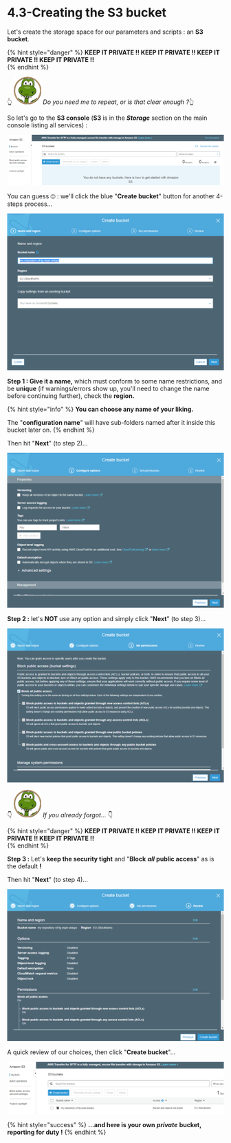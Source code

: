 # 4.3-Creating the S3 bucket

Let's create the storage space for our parameters and scripts : an **S3 bucket**.

{% hint style="danger" %}
**KEEP IT PRIVATE !!   KEEP IT PRIVATE !!   KEEP IT PRIVATE !!   KEEP IT PRIVATE !!**   
{% endhint %}

👆 ![](../.gitbook/assets/zeferby_dino_64%20%281%29.png) _Do you need me to repeat, or is that clear enough ?_👆 

So let's go to the **S3 console** \(**S3** is in the _**Storage**_ section on the main console listing all services\) :

![](../.gitbook/assets/image%20%2869%29.png)

You can guess 🙄 : we'll click the blue "**Create bucket**" button for another 4-steps process...

![](../.gitbook/assets/image%20%2894%29.png)

**Step 1 : Give it a name,** which must conform to some name restrictions, and be **unique** \(if warnings/errors show up, you'll need to change the name before continuing further\), check the **region.**

{% hint style="info" %}
**You can choose any name of your liking.**

The "**configuration name**" will have sub-folders named after it inside this bucket later on.
{% endhint %}

Then hit "**Next**" \(to step 2\)...

![](../.gitbook/assets/image%20%2848%29.png)

**Step 2 :** let's **NOT** use any option and simply click "**Next**" \(to step 3\)...

![](../.gitbook/assets/image%20%2853%29.png)

👇 ![](../.gitbook/assets/zeferby_dino_64%20%281%29.png) _If you already forgot..._ 👇 

{% hint style="danger" %}
**KEEP IT PRIVATE !!   KEEP IT PRIVATE !!   KEEP IT PRIVATE !!   KEEP IT PRIVATE !!**   
{% endhint %}

**Step 3 :** Let's **keep the security tight** and "**Block** _**all**_ **public access**" as is the default **!**

Then hit "**Next**" \(to step 4\)...

![](../.gitbook/assets/image%20%288%29.png)

A quick review of our choices, then click "**Create bucket**"...

![Our bucket is ready](../.gitbook/assets/image%20%2834%29.png)

{% hint style="success" %}
**...and here is your own** _**private**_ **bucket, reporting for duty !**
{% endhint %}



